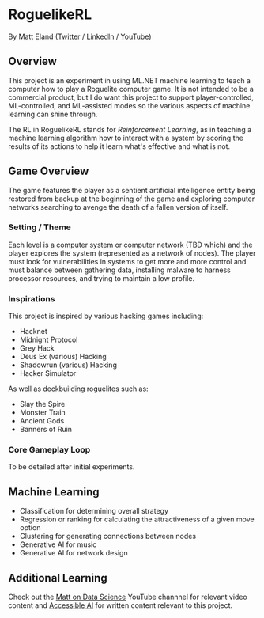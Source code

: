 # RoguelikeRL
By Matt Eland ([Twitter](https://twitter.com/integerman) / [LinkedIn](https://linkedin.com/in/matteland) / [YouTube](https://MattOnDataScience.com))

## Overview

This project is an experiment in using ML.NET machine learning to teach a computer how to play a Roguelite computer game. It is not intended to be a commercial product, but I do want this project to support player-controlled, ML-controlled, and ML-assisted modes so the various aspects of machine learning can shine through.

The RL in RoguelikeRL stands for *Reinforcement Learning*, as in teaching a machine learning algorithm how to interact with a system by scoring the results of its actions to help it learn what's effective and what is not.

## Game Overview

The game features the player as a sentient artificial intelligence entity being restored from backup at the beginning 
of the game and exploring computer networks searching to avenge the death of a fallen version of itself.

### Setting / Theme

Each level is a computer system or computer network (TBD which) and the player explores the system 
(represented as a network of nodes). The player must look for vulnerabilities in systems to get more and more 
control and must balance between gathering data, installing malware to harness processor resources, and trying to 
maintain a low profile.

### Inspirations

This project is inspired by various hacking games including:

- Hacknet
- Midnight Protocol
- Grey Hack
- Deus Ex (various) Hacking
- Shadowrun (various) Hacking
- Hacker Simulator

As well as deckbuilding roguelites such as:

- Slay the Spire
- Monster Train
- Ancient Gods
- Banners of Ruin

### Core Gameplay Loop

To be detailed after initial experiments.

## Machine Learning

- Classification for determining overall strategy
- Regression or ranking for calculating the attractiveness of a given move option
- Clustering for generating connections between nodes
- Generative AI for music
- Generative AI for network design

## Additional Learning

Check out the [Matt on Data Science](https://MattOnDataScience.com) YouTube channnel for relevant video content 
and [Accessible AI](https://AccessibleAI.dev) for written content relevant to this project.